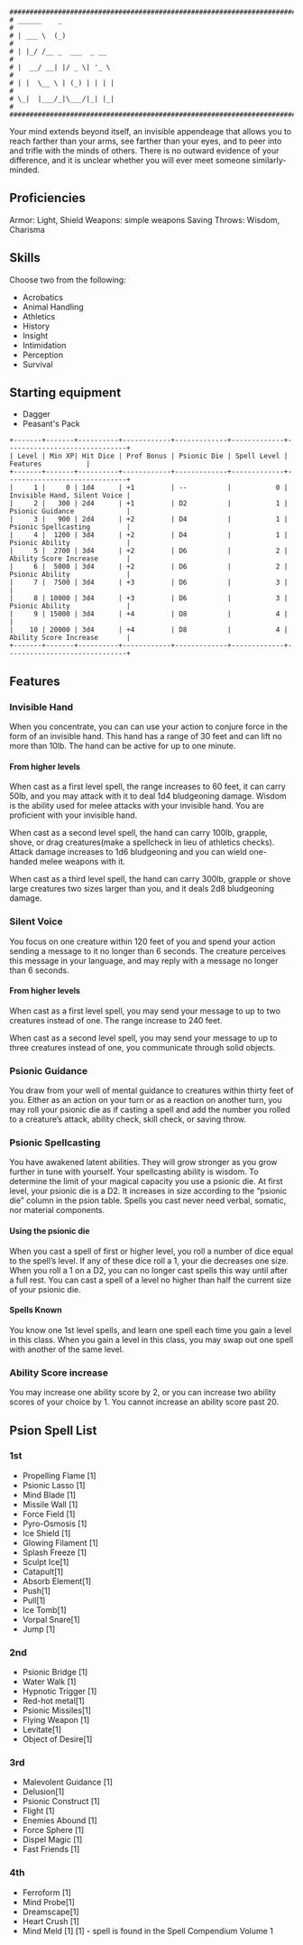 ```
################################################################################
# ______    _                                                                  #
# | ___ \  (_)                                                                 #
# | |_/ /__ _  ___  _ __                                                       #
# |  __/ __| |/ _ \| '_ \                                                      #
# | |  \__ \ | (_) | | | |                                                     #
# \_|  |___/_|\___/|_| |_|                                                     #
################################################################################
```
Your mind extends beyond itself, an invisible appendeage that allows you to
reach farther than your arms, see farther than your eyes, and to peer into and
trifle with the minds of others. There is no outward evidence of your
difference, and it is unclear whether you will ever meet someone
similarly-minded.

## Proficiencies
Armor: Light, Shield
Weapons: simple weapons
Saving Throws: Wisdom, Charisma

## Skills
Choose two from the following:
- Acrobatics
- Animal Handling
- Athletics
- History
- Insight
- Intimidation
- Perception
- Survival

## Starting equipment
- Dagger
- Peasant's Pack

```
+-------+-------+----------+------------+-------------+-------------+------------------------------+
| Level | Min XP| Hit Dice | Prof Bonus | Psionic Die | Spell Level |           Features           |
+-------+-------+----------+------------+-------------+-------------+------------------------------+
|     1 |     0 | 1d4      | +1         | --          |           0 | Invisible Hand, Silent Voice |
|     2 |   300 | 2d4      | +1         | D2          |           1 | Psionic Guidance             |
|     3 |   900 | 2d4      | +2         | D4          |           1 | Psionic Spellcasting         |
|     4 |  1200 | 3d4      | +2         | D4          |           1 | Psionic Ability              |
|     5 |  2700 | 3d4      | +2         | D6          |           2 | Ability Score Increase       |
|     6 |  5000 | 3d4      | +2         | D6          |           2 | Psionic Ability              |
|     7 |  7500 | 3d4      | +3         | D6          |           3 |                              |
|     8 | 10000 | 3d4      | +3         | D6          |           3 | Psionic Ability              |
|     9 | 15000 | 3d4      | +4         | D8          |           4 |                              |
|    10 | 20000 | 3d4      | +4         | D8          |           4 | Ability Score Increase       |
+-------+-------+----------+------------+-------------+-------------+------------------------------+
```

## Features


### Invisible Hand
When you concentrate, you can can use your action to conjure force in the form
of an invisible hand. This hand has a range of 30 feet and can lift no more 
than 10lb. The hand can be active for up to one minute.

#### From higher levels
When cast as a first level spell, the range increases to 60 feet, it can carry
50lb, and you may attack with it to deal 1d4 bludgeoning damage. Wisdom is
the ability used for melee attacks with your invisible hand. You are proficient
with your invisible hand.

When cast as a second level spell, the hand can carry 100lb, grapple, shove, or
drag creatures(make a spellcheck in lieu of athletics checks). Attack damage 
increases to 1d6 bludgeoning and you can wield one-handed melee weapons with it.

When cast as a third level spell, the hand can carry 300lb, grapple or shove
large creatures two sizes larger than you, and it deals 2d8 bludgeoning damage.

### Silent Voice
You focus on one creature within 120 feet of you and spend your action sending
a message to it no longer than 6 seconds. The creature perceives this message
in your language, and may reply with a message no longer than 6 seconds.

#### From higher levels
When cast as a first level spell, you may send your message to up to two
creatures instead of one. The range increase to 240 feet.

When cast as a second level spell, you may send your message to up to three
creatures instead of one, you communicate through solid objects.

### Psionic Guidance
You draw from your well of mental guidance to creatures within thirty feet of 
you. Either as an action on your turn or as a reaction on another turn, you may 
roll your psionic die as if casting a spell and add the number you rolled to a 
creature’s attack, ability check, skill check, or saving throw.

### Psionic Spellcasting
You have awakened latent abilities. They will grow stronger as you grow further
in tune with yourself. Your spellcasting ability is wisdom. To determine the 
limit of your magical capacity you use a psionic die. At first level, your
psionic die is a D2. It increases in size according to the “psionic die” column in the psion table. Spells you cast never need verbal, somatic, nor material 
components.

#### Using the psionic die
When you cast a spell of first or higher level, you roll a number of dice equal
to the spell’s level. If any of these dice roll a 1, your die decreases one 
size. When you roll a 1 on a D2, you can no longer cast spells this way until 
after a full rest. You can cast a spell of a level no higher than half the 
current size of your psionic die. 

#### Spells Known
You know one 1st level spells, and learn one spell each time you gain a level 
in this class. When you gain a level in this class, you may swap out one spell 
with another of the same level.

### Ability Score increase
You may increase one ability score by 2, or you can increase two ability scores 
of your choice by 1. You cannot increase an ability score past 20.

## Psion Spell List

### 1st
- Propelling Flame [1]
- Psionic Lasso [1]
- Mind Blade [1]
- Missile Wall [1]
- Force Field [1]
- Pyro-Osmosis [1]
- Ice Shield [1]
- Glowing Filament [1]
- Splash Freeze [1]
- Sculpt Ice[1]
- Catapult[1]
- Absorb Element[1]
- Push[1]
- Pull[1]
- Ice Tomb[1]
- Vorpal Snare[1]
- Jump [1]
### 2nd
- Psionic Bridge [1]
- Water Walk [1]
- Hypnotic Trigger [1]
- Red-hot metal[1]
- Psionic Missiles[1]
- Flying Weapon [1]
- Levitate[1]
- Object of Desire[1]
### 3rd
- Malevolent Guidance [1]
- Delusion[1]
- Psionic Construct [1]
- Flight [1]
- Enemies Abound [1]
- Force Sphere [1]
- Dispel Magic [1]
- Fast Friends [1]
### 4th
- Ferroform [1]
- Mind Probe[1]
- Dreamscape[1]
- Heart Crush [1]
- Mind Meld [1]
[1] - spell is found in the Spell Compendium Volume 1